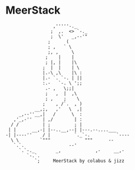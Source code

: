 # MeerStack
                      ,'''''-._
                     ;  ,.  <> `-._ 
                     ;  \'   _,--'"
                    ;      (
                    ; ,   ` \
                    ;, ,     \
                   ;    |    |
                   ; |, |    |\
                  ;  |  |    | \
                  |.-\ ,\    |\ :
                  |.- `. `-. | ||
                  :.-   `-. \ ';;
                   .- ,   \;;|
                   ;   ,  |  ,\
                   ; ,    ;    \
                  ;    , /`.  , )
               __,;,   ,'   \  ,|
         _,--''__,|   /      \  :
       ,'_,-''    | ,/        | :
      / /         | ;         ; |
     | |      __,-| |--..__,--| |---.--....___
    -| |----''    / |         `._`-.          `----
      \ \        `"""             """      --
       `.`.                 --'
         `.`-._        _,             ,-     __,-
            `-.`.
               `;     MeerStack by colabus & jizz
